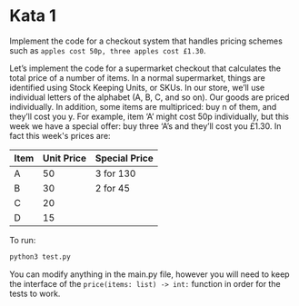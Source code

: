 # Kata 1
Implement the code for a checkout system that handles pricing schemes such as `apples cost 50p, three apples cost £1.30`.

Let’s implement the code for a supermarket checkout that calculates the total price of a number of items. In a normal supermarket, things are identified using Stock Keeping Units, or SKUs. In our store, we’ll use individual letters of the alphabet (A, B, C, and so on). Our goods are priced individually. In addition, some items are multipriced: buy n of them, and they’ll cost you y. For example, item ‘A’ might cost 50p individually, but this week we have a special offer: buy three ‘A’s and they’ll cost you £1.30. In fact this week's prices are:

| Item | Unit Price | Special Price |
| ---- | ---------- | ------------- |
| A    | 50         | 3 for 130     |
| B    | 30         | 2 for 45      |
| C    | 20         |               |
| D    | 15         |               |

To run:

```python
python3 test.py
```

You can modify anything in the main.py file, however you will need to keep the interface of the `price(items: list) -> int:` function in order for the tests to work.
